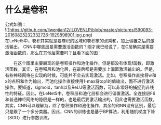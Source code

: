 # 什么是卷积 <br>
公式如图：<br>
![]https://github.com/liwenjian12/ILOVENLP/blob/master/pictures/590093-20160825232332726-1929898901.jpg.png) <br>
在LeNet5中，卷积其实就是要卷积的区域和卷积核的点乘和，加上偏置之后的激活输出。
CNN中哪些层是需要激活函数的？刚才我已经说了，在C层确实是需要激活函数的，那么在其他层需要吗？且看下面的图：

　　在这个图里主要展现的是卷积操作和池化操作，但是都没有体现f函数，即激活函数。其实，在卷积层和池化层，在最后都是需要加上偏置激活输出的。但是，有些神经网络在实现的时候，可能并不会去实现激活。比如，卷积操作直接将w和x的点积和作为输出，而池化操作直接使用1-max将top1的值输出，而不进行激活操作。要知道，sigmoid，tanh以及ReLU等激活函数，可以非常好的捕捉到非线性的特征。因此，在LeNet5中，卷积层和池化层都会进行偏置激活。全连接层F6和普通神经网络的隐层是一样的，也是最后要激活输出的，因此也需要激活函数。其实，CNN可以理解为，除了卷积操作和池化操作，其余的和NN没有区别，最后只是跟了一个多分类器。因此，CNN的训练也是基于BP算法，利用随机梯度下降（SGD）进行参数训练。
